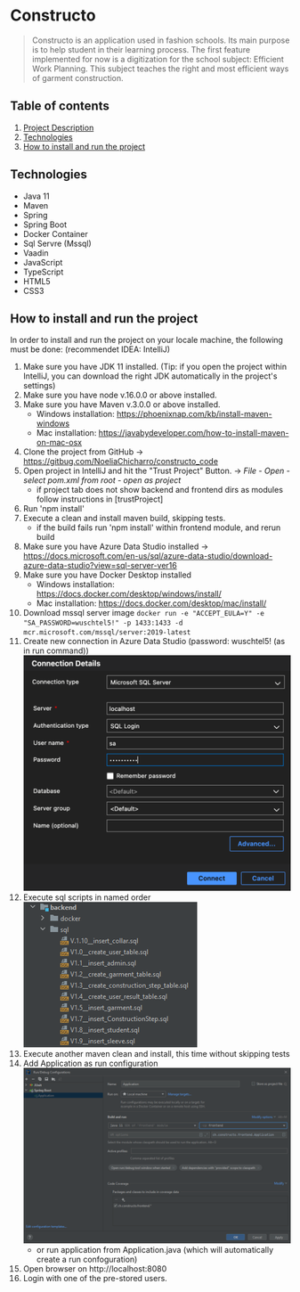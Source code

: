 # Constructo #

> Constructo is an application used in fashion schools.
Its main purpose is to help student in their learning process.
The first feature implemented for now is a digitization for the school subject: Efficient Work Planning. This subject teaches the right and most efficient ways of garment construction.

## Table of contents ##

1. [Project Description](#heading)
2. [Technologies](#heading-1)
3. [How to install and run the project](#heading-2)


## Technologies ##

* Java 11
* Maven
* Spring
* Spring Boot
* Docker Container
* Sql Servre (Mssql)
* Vaadin
* JavaScript
* TypeScript
* HTML5
* CSS3

## How to install and run the project

In order to install and run the project on your locale machine, the following must be done:
(recommendet IDEA: IntelliJ)

1. Make sure you have JDK 11 installed. (Tip: if you open the project within IntelliJ, you can download the right JDK automatically in the project's settings)
2. Make sure you have node v.16.0.0 or above installed.
3. Make sure you have Maven v.3.0.0 or above installed.
    * Windows installation: https://phoenixnap.com/kb/install-maven-windows
    * Mac installation: https://javabydeveloper.com/how-to-install-maven-on-mac-osx
4. Clone the project from GitHub -> https://gitbug.com/NoeliaChicharro/constructo_code
5. Open project in IntelliJ and hit the "Trust Project" Button. -> *File - Open - select pom.xml from root - open as project*
    * if project tab does not show backend and frontend dirs as modules follow instructions in [trustProject]
6. Run 'npm install'
7. Execute a clean and install maven build, skipping tests. <br>
    * if the build fails run 'npm install' within frontend module, and rerun build
8. Make sure you have Azure Data Studio installed -> https://docs.microsoft.com/en-us/sql/azure-data-studio/download-azure-data-studio?view=sql-server-ver16
9. Make sure you have Docker Desktop installed
    * Windows installation: https://docs.docker.com/desktop/windows/install/
    * Mac installation: https://docs.docker.com/desktop/mac/install/
10. Download mssql server image
    `docker run -e "ACCEPT_EULA=Y" -e "SA_PASSWORD=wuschtel5!" -p 1433:1433 -d mcr.microsoft.com/mssql/server:2019-latest`
11. Create new connection in Azure Data Studio (password: wuschtel5! (as in run command)) <br>
    ![img_2.png](img_2.png) <br>
12. Execute sql scripts in named order <br>
    ![img.png](img.png)<br>
13. Execute another maven clean and install, this time without skipping tests
14. Add Application as run configuration <br>
    ![img_1.png](img_1.png) <br>
    * or run application from Application.java (which will automatically create a run confoguration)
15. Open browser on http://localhost:8080
16. Login with one of the pre-stored users.
  


